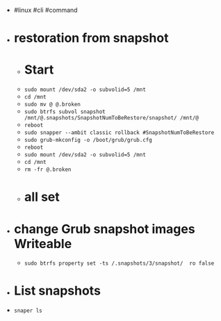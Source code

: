 - #linux #cli #command
- # restoration from snapshot
	- # Start
	- `sudo mount /dev/sda2 -o subvolid=5 /mnt`
	- `cd /mnt`
	- `sudo mv @ @.broken`
	- `sudo btrfs subvol snapshot /mnt/@.snapshots/SnapshotNumToBeRestore/snapshot/ /mnt/@`
	- `reboot`
	- `sudo snapper --ambit classic rollback #SnapshotNumToBeRestore`
	- `sudo grub-mkconfig -o /boot/grub/grub.cfg`
	- `reboot`
	- `sudo mount /dev/sda2 -o subvolid=5 /mnt`
	- `cd /mnt`
	- `rm -fr @.broken`
	- # all set
- # change Grub snapshot images Writeable
	- `sudo btrfs property set -ts /.snapshots/3/snapshot/  ro false`
- # List snapshots
- `snaper ls`